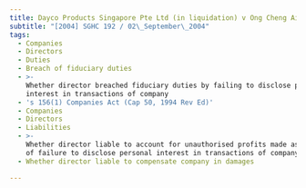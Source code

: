 ```yaml
---
title: Dayco Products Singapore Pte Ltd (in liquidation) v Ong Cheng Aik
subtitle: "[2004] SGHC 192 / 02\_September\_2004"
tags:
  - Companies
  - Directors
  - Duties
  - Breach of fiduciary duties
  - >-
    Whether director breached fiduciary duties by failing to disclose personal
    interest in transactions of company
  - 's 156(1) Companies Act (Cap 50, 1994 Rev Ed)'
  - Companies
  - Directors
  - Liabilities
  - >-
    Whether director liable to account for unauthorised profits made as a result
    of failure to disclose personal interest in transactions of company
  - Whether director liable to compensate company in damages

---
```


